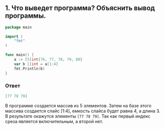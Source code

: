 ## 1. Что выведет программа? Объяснить вывод программы.

```go
package main
 
import (
    "fmt"
)
 
func main() {
    a := [5]int{76, 77, 78, 79, 80}
    var b []int = a[1:4]
    fmt.Println(b)
}
```

### Ответ
```go
[77 78 79]
```
В программе создается массив из 5 элементов. Затем на базе этого массива создается слайс [1:4], емкость слайса будет равна 4, а длина 3. В результате окажутся элементы `[77 78 79]`. Так как первый индекс среза является включительным, а второй нет.
